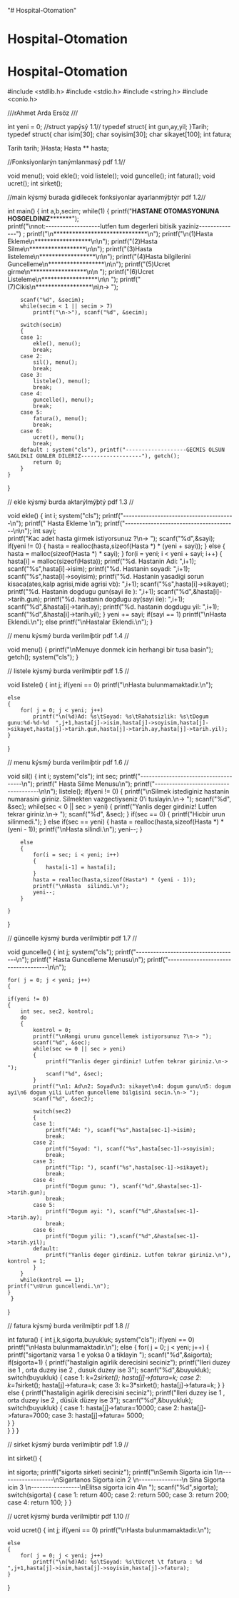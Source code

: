"# Hospital-Otomation" 
# Hospital-Otomation
# Hospital-Otomation
#include <stdlib.h>
#include <stdio.h>
#include <string.h>
#include <conio.h>

///rAhmet Arda Ersöz ///

int yeni = 0;
//struct yapýsý 1.1//
typedef struct{
int gun,ay,yil;
}Tarih;
typedef struct{
char isim[30];
char soyisim[30];
char sikayet[100];
int fatura;

Tarih tarih;
}Hasta;
Hasta ** hasta;

//Fonksiyonlarýn tanýmlanmasý pdf 1.1//

void menu();
void ekle();
void listele();
void guncelle();
int fatura();
void ucret();
int sirket();

//main kýsmý burada gidilecek fonksiyonlar ayarlanmýþtýr pdf 1.2//

int main()
{
   int a,b,secim;
    while(1)
    {   printf("********************HASTANE OTOMASYONUNA HOSGELDINIZ***************************");  
	printf("\nnot:-------------------lutfen tum degerleri bitisik yaziniz--------------") ;
        printf("\n******************************\n");
		printf("\n(1)Hasta Ekleme\n******************\n\n");
        printf("(2)Hasta Silme\n******************\n\n");
        printf("(3)Hasta listeleme\n******************\n\n");
        printf("(4)Hasta bilgilerini Guncelleme\n******************\n\n");
        printf("(5)Ucret girme\n******************\n\n ");
        printf("(6)Ucret Listeleme\n******************\n\n ");
        printf("(7)Cikis\n******************\n\n-> ");

        scanf("%d", &secim);
        while(secim < 1 || secim > 7)
            printf("\n->"), scanf("%d", &secim);

        switch(secim)
        {
        case 1:
            ekle(), menu();
            break;
        case 2:
            sil(), menu();
            break;
        case 3:
            listele(), menu();
            break;
        case 4:
            guncelle(), menu();
            break;
        case 5:
            fatura(), menu();
            break;
        case 6:
        	ucret(), menu();
        	break;
        default : system("cls"), printf("-------------------GECMIS OLSUN SAGLIKLI GUNLER DILERIZ-------------------"), getch();
            return 0;
        }
    }
}

// ekle kýsmý burda aktarýlmýþtý pdf 1.3 //

void ekle()
{
	int i;
    system("cls");
    printf("---------------------------------------\n");
    printf("       Hasta Ekleme \n");
    printf("---------------------------------------\n\n");
    int sayi;	
    printf("Kac adet hasta girmek istiyorsunuz ?\n-> ");
    scanf("%d",&sayi);
    if(yeni != 0)
    {
        hasta = realloc(hasta,sizeof(Hasta *) * (yeni + sayi));
    }
    else
    {
        hasta = malloc(sizeof(Hasta *) * sayi);
    }
    for(i = yeni; i < yeni + sayi; i++)
    {
        hasta[i] = malloc(sizeof(Hasta));
        printf("%d. Hastanin Adi: ",i+1);
        scanf("%s",hasta[i]->isim);
        printf("%d. Hastanin soyadi: ",i+1);
        scanf("%s",hasta[i]->soyisim);
        printf("%d. Hastanin yasadigi sorun kisaca(ates,kalp agrisi,mide agrisi vb): ",i+1);
        scanf("%s",hasta[i]->sikayet);
        printf("%d. Hastanin dogdugu gun(sayi ile ): ",i+1);
        scanf("%d",&hasta[i]->tarih.gun);
        printf("%d. hastanin dogdugu ay(sayi ile): ",i+1);
        scanf("%d",&hasta[i]->tarih.ay);
        printf("%d. hastanin dogdugu yil: ",i+1);
        scanf("%d",&hasta[i]->tarih.yil);
    }
    yeni += sayi;
    if(sayi == 1)
        printf("\nHasta Eklendi.\n");
    else
        printf("\nHastalar Eklendi.\n");
}

// menu kýsmý burda verilmiþtir pdf 1.4 //

void menu()
{
    printf("\nMenuye donmek icin herhangi bir tusa basin");
    getch();
    system("cls");
}

// listele kýsmý burda verilmiþtir pdf 1.5 //

void listele()
{   int j;
    if(yeni == 0)
        printf("\nHasta bulunmamaktadir.\n");

    else
    {
        for( j = 0; j < yeni; j++)
            printf("\n(%d)Ad: %s\tSoyad: %s\tRahatsizlik: %s\tDogum gunu:%d-%d-%d  ",j+1,hasta[j]->isim,hasta[j]->soyisim,hasta[j]->sikayet,hasta[j]->tarih.gun,hasta[j]->tarih.ay,hasta[j]->tarih.yil);
    }
}

// menu kýsmý burda verilmiþtir pdf 1.6 //

void sil()
{   int i;
    system("cls");
    int sec;
    printf("-------------------------------------\n");
    printf("        Hasta Silme  Menusu\n");
    printf("-------------------------------------\n\n");
    listele();
    if(yeni != 0)
    {
        printf("\nSilmek istediginiz hastanin numarasini giriniz. Silmekten vazgectiyseniz 0'i tuslayin.\n-> ");
        scanf("%d", &sec);
        while(sec < 0 || sec > yeni)
        {
            printf("Yanlis deger girdiniz! Lutfen tekrar giriniz.\n-> ");
            scanf("%d", &sec);
        }
        if(sec == 0)
        {
            printf("Hicbir urun silinmedi.");
        }
        else if(sec == yeni)
        {
            hasta = realloc(hasta,sizeof(Hasta *) * (yeni - 1));
            printf("\nHasta silindi.\n");
            yeni--;
        }

        else
        {
            for(i = sec; i < yeni; i++)
            {
                hasta[i-1] = hasta[i];
            }
            hasta = realloc(hasta,sizeof(Hasta*) * (yeni - 1));
            printf("\nHasta  silindi.\n");
            yeni--;
        }

    }
}

// güncelle kýsmý burda verilmiþtir pdf 1.7 //

void guncelle()
{ int j;
    system("cls");
    printf("------------------------------------\n");
    printf("      Hasta Guncelleme Menusu\n");
    printf("------------------------------------\n\n");

    for( j = 0; j < yeni; j++)
    {
    	
	if(yeni != 0)
    {
        int sec, sec2, kontrol;
        do
        {
            kontrol = 0;
            printf("\nHangi urunu guncellemek istiyorsunuz ?\n-> ");
            scanf("%d", &sec);
            while(sec <= 0 || sec > yeni)
            {
                printf("Yanlis deger girdiniz! Lutfen tekrar giriniz.\n-> ");
                scanf("%d", &sec);
            }
            printf("\n1: Ad\n2: Soyad\n3: sikayet\n4: dogum gunu\n5: dogum ayi\n6 dogum yili Lutfen guncelleme bilgisini secin.\n-> ");
            scanf("%d", &sec2);

            switch(sec2)
            {
            case 1:
                printf("Ad: "), scanf("%s",hasta[sec-1]->isim);
                break;
            case 2:
                printf("Soyad: "), scanf("%s",hasta[sec-1]->soyisim);
                break;
            case 3:
                printf("Tip: "), scanf("%s",hasta[sec-1]->sikayet);
                break;
            case 4:
                printf("Dogum gunu: "), scanf("%d",&hasta[sec-1]->tarih.gun);
                break;
            case 5:
                printf("Dogum ayi: "), scanf("%d",&hasta[sec-1]->tarih.ay);
                break;
            case 6:
			    printf("Dogum yili: "),scanf("%d",&hasta[sec-1]->tarih.yil);    
            default:
                printf("Yanlis deger girdiniz. Lutfen tekrar giriniz.\n"), kontrol = 1;
            }
        }
        while(kontrol == 1);
    printf("\nUrun guncellendi.\n");
    }  
	 }
}

// fatura kýsmý burda verilmiþtir pdf 1.8 //

int fatura()
{   int j,k,sigorta,buyukluk;
    system("cls");
    if(yeni == 0)
        printf("\nHasta bulunmamaktadir.\n");
    else 
        {
            for( j = 0; j < yeni; j++)
            {
	            printf("sigortaniz varsa 1 e yoksa 0 a tiklayin ");
                scanf("%d",&sigorta);
                if(sigorta=1)
		        {
	                printf("hastaligin agirlik derecisini seciniz");
	                printf("Ileri duzey ise 1 , orta duzey ise 2 , dusuk duzey ise 3");
	                scanf("%d",&buyukluk);
	                switch(buyukluk)
	                    {
		                case 1: k=2*sirket();  hasta[j]->fatura=k; 
			            case 2: k=1*sirket();  hasta[j]->fatura=k;
			            case 3: k=3*sirket();  hasta[j]->fatura=k;
			            }
		       }
		        else
		        {
			        printf("hastaligin agirlik derecisini seciniz");
	                printf("Ileri duzey ise 1 , orta duzey ise 2 , düsük düzey ise 3");
	                scanf("%d",&buyukluk);
	                switch(buyukluk)
	                    {
				        case 1:  hasta[j]->fatura=10000; 
				        case 2:   hasta[j]->fatura=7000;
				        case 3:  hasta[j]->fatura= 5000;  
				        }
			    }   
            }
        }
}

// sirket kýsmý burda verilmiþtir pdf 1.9 //

int sirket()
{   
   
   int sigorta;
    printf("sigorta sirketi seciniz");
    printf("\nSemih Sigorta icin 1\n-------------------\nSigartanos Sigorta icin 2 \n---------------\n Sina Sigorta icin 3 \n-----------------\nElitsa sigorta icin 4\n ");
    scanf("%d",sigorta);
        switch(sigorta)
        {
	    case 1:  return 400;
	    case 2:  return 500;
	    case 3:  return 200;
	    case 4:  return 100; 
		}
}

// ucret kýsmý burda verilmiþtir pdf 1.10 //

void ucret()
{
int j;
    if(yeni == 0)
        printf("\nHasta bulunmamaktadir.\n");

    else
    {
        for( j = 0; j < yeni; j++)
            printf("\n(%d)Ad: %s\tSoyad: %s\tUcret \t fatura : %d  ",j+1,hasta[j]->isim,hasta[j]->soyisim,hasta[j]->fatura);
    }
}

